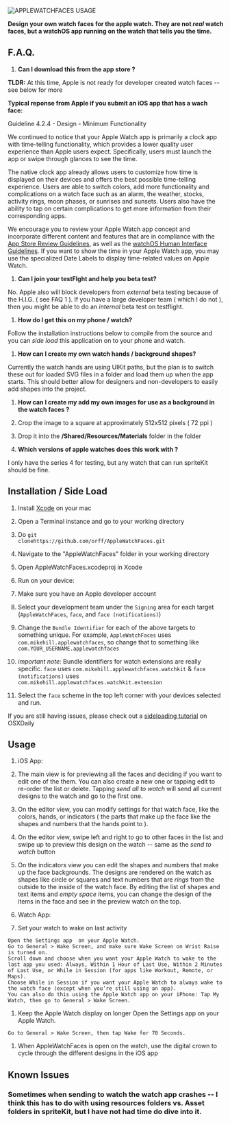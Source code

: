 
![APPLEWATCHFACES USAGE](gameplay.gif)

**Design your own watch faces for the apple watch. They are not *real* watch faces, but a watchOS app running on the watch that tells you the time.**

## F.A.Q.

1. **Can I download this from the app store ?**

**TLDR:** At this time, Apple is not ready for developer created watch faces -- see below for more

**Typical reponse from Apple if you submit an iOS app that has a wach face:**

  Guideline 4.2.4 - Design - Minimum Functionality

  We continued to notice that your Apple Watch app is primarily a clock app with time-telling functionality, which provides a lower quality user experience than Apple users expect. Specifically, users must launch the app or swipe through glances to see the time.

  The native clock app already allows users to customize how time is displayed on their devices and offers the best possible time-telling experience. Users are able to switch colors, add more functionality and complications on a watch face such as an alarm, the weather, stocks, activity rings, moon phases, or sunrises and sunsets. Users also have the ability to tap on certain complications to get more information from their corresponding apps.

  We encourage you to review your Apple Watch app concept and incorporate different content and features that are in compliance with the [App Store Review Guidelines](https://developer.apple.com/app-store/review/guidelines/), as well as the [watchOS Human Interface Guidelines](https://developer.apple.com/watchos/human-interface-guidelines/). If you want to show the time in your Apple Watch app, you may use the specialized Date Labels to display time-related values on Apple Watch.

1. **Can I join your testFlght and help you beta test?**

  No. Apple also will block developers from *external* beta testing because of the H.I.G. ( see FAQ 1 ). If you have a large developer team ( which I do not ), then you might be able to do an *internal* beta test on testflight.

1. **How do I get this on my phone / watch?**

  Follow the installation instructions below to compile from the source and you can *side load* this application on to your phone and watch.

1. **How can I create my own watch hands / background shapes?**

  Currently the watch hands are using UIKit paths, but the plan is to switch these out for loaded SVG files in a folder and load them up when the app starts. This should better allow for designers and non-developers to easily add shapes into the project. 

1. **How can I create my add my own images for use as a background in the watch faces ?**

  1. Crop the image to a square at approximately 512x512 pixels ( 72 ppi )
  2. Drop it into the **/Shared/Resources/Materials** folder
in the folder

1. **Which versions of apple watches does this work with ?**

I only have the series 4 for testing, but any watch that can run spriteKit should be fine.

## Installation / Side Load

1. Install [Xcode](https://itunes.apple.com/us/app/xcode/id497799835?mt=12) on your mac

1. Open a Terminal instance and go to your working directory

1. Do 
<code>git clonehttps://github.com/orff/AppleWatchFaces.git</code>

1. Navigate to the "AppleWatchFaces" folder in your working directory

1. Open AppleWatchFaces.xcodeproj in Xcode

1. Run on your device:
  1. Make sure you have an Apple developer account
  1. Select your development team under the `Signing` area for each target (`AppleWatchFaces`, `face`, and `face (notifications)`)
  1. Change the `Bundle Identifier` for each of the above targets to something unique. For example, `AppleWatchFaces` uses `com.mikehill.applewatchfaces`, so change that to something like `com.YOUR_USERNAME.applewatchfaces` 
  1. *important note:* Bundle identifiers for watch extensions are really specific.  `face` uses `com.mikehill.applewatchfaces.watchkit`  & `face (notifications)` uses `com.mikehill.applewatchfaces.watchkit.extension`
  1. Select the `face` scheme in the top left corner with your devices selected and run.

  If you are still having issues, please check out a [sideloading tutorial](http://osxdaily.com/2016/01/12/howto-sideload-apps-iphone-ipad-xcode/) on OSXDaily 

## Usage

1. iOS App:

  1. The main view is for previewing all the faces and deciding if you want to edit one of the them.  You can also create a new one or tapping edit to re-order the list or delete.  Tapping *send all to watch* will send all current designs to the watch and go to the first one.
  1. On the editor view, you can modify settings for that watch face, like the colors, hands, or indicators ( the parts that make up the face like the shapes and numbers that the hands point to ).  
  1. On the editor view, swipe left and right to go to other faces in the list and swipe up to preview this design on the watch -- same as the *send to watch* button
  1. On the indicators view you can edit the shapes and numbers that make up the face backgrounds.  The designs are rendered on the watch as shapes like circle or squares and text numbers that are *rings* from the outside to the inside of the watch face.  By editing the list of shapes and text items and *empty space* items, you can change the design of the items in the face and see in the preview watch on the top.

1. Watch App:
  1. Set your watch to wake on last activity
  
    Open the Settings app  on your Apple Watch.
    Go to General > Wake Screen, and make sure Wake Screen on Wrist Raise is turned on.
    Scroll down and choose when you want your Apple Watch to wake to the last app you used: Always, Within 1 Hour of Last Use, Within 2 Minutes of Last Use, or While in Session (for apps like Workout, Remote, or Maps).
    Choose While in Session if you want your Apple Watch to always wake to the watch face (except when you’re still using an app).
    You can also do this using the Apple Watch app on your iPhone: Tap My Watch, then go to General > Wake Screen.
      
  1. Keep the Apple Watch display on longer
    Open the Settings app  on your Apple Watch.

    Go to General > Wake Screen, then tap Wake for 70 Seconds.
      
  1. When AppleWatchFaces is open on the watch, use the digital crown to cycle through the different designs in the iOS app

## Known Issues

### Sometimes when sending to watch the watch app crashes -- I think this has to do with using resources folders vs. Asset folders in spriteKit, but I have not had time do dive into it.
